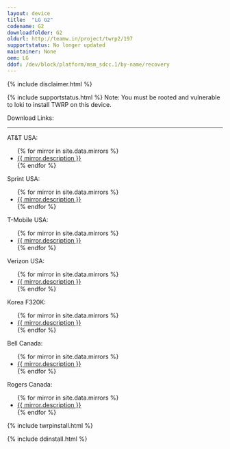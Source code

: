 ```yaml
---
layout: device
title:  "LG G2"
codename: G2
downloadfolder: G2
oldurl: http://teamw.in/project/twrp2/197
supportstatus: No longer updated
maintainer: None
oem: LG
ddof: /dev/block/platform/msm_sdcc.1/by-name/recovery
---
```


{% include disclaimer.html %}

{% include supportstatus.html %}
Note: You must be rooted and vulnerable to loki to install TWRP on this device.

<div class='page-heading'>Download Links:</div>
<hr />
<p class="text">AT&amp;T&nbsp;USA:</p>
<ul>
{% for mirror in site.data.mirrors %}
  <li>
    <a href="{{ mirror.baseurl }}g2att">
      {{ mirror.description }}
    </a>
  </li>
{% endfor %}
</ul>
<p class="text">Sprint USA:</p>
<ul>
{% for mirror in site.data.mirrors %}
  <li>
    <a href="{{ mirror.baseurl }}g2spr">
      {{ mirror.description }}
    </a>
  </li>
{% endfor %}
</ul>
<p class="text">T-Mobile USA:</p>
<ul>
{% for mirror in site.data.mirrors %}
  <li>
    <a href="{{ mirror.baseurl }}g2tmo">
      {{ mirror.description }}
    </a>
  </li>
{% endfor %}
</ul>
<p class="text">Verizon USA:</p>
<ul>
{% for mirror in site.data.mirrors %}
  <li>
    <a href="{{ mirror.baseurl }}g2vzw">
      {{ mirror.description }}
    </a>
  </li>
{% endfor %}
</ul>
<p class="text">Korea F320K:</p>
<ul>
{% for mirror in site.data.mirrors %}
  <li>
    <a href="{{ mirror.baseurl }}g2kor">
      {{ mirror.description }}
    </a>
  </li>
{% endfor %}
</ul>
<p class="text">Bell Canada:</p>
<ul>
{% for mirror in site.data.mirrors %}
  <li>
    <a href="{{ mirror.baseurl }}g2bell">
      {{ mirror.description }}
    </a>
  </li>
{% endfor %}
</ul>
<p class="text">Rogers Canada:</p>
<ul>
{% for mirror in site.data.mirrors %}
  <li>
    <a href="{{ mirror.baseurl }}g2rog">
      {{ mirror.description }}
    </a>
  </li>
{% endfor %}
</ul>

{% include twrpinstall.html %}

{% include ddinstall.html %}
